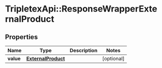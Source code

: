 # TripletexApi::ResponseWrapperExternalProduct

## Properties
Name | Type | Description | Notes
------------ | ------------- | ------------- | -------------
**value** | [**ExternalProduct**](ExternalProduct.md) |  | [optional] 


